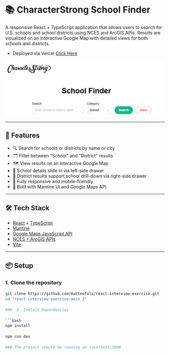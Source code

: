 # 📚 CharacterStrong School Finder

A responsive React + TypeScript application that allows users to search for U.S. schools and school districts using NCES and ArcGIS APIs. Results are visualized on an interactive Google Map with detailed views for both schools and districts.

- Deployed via Vercel [Click Here](https://character-strong-project.vercel.app/)

![School Finder Screenshot](src/preview.png)

---

## 🚀 Features

- 🔍 Search for schools or districts by name or city  
- 🗂 Filter between "School" and "District" results  
- 🗺 View results on an interactive Google Map  
- 🧭 School details slide in via left-side drawer  
- 🏫 District results support school drill-down via right-side drawer  
- 📱 Fully responsive and mobile-friendly  
- 💅 Built with Mantine UI and Google Maps API  

---

## 🛠 Tech Stack

- [React](https://reactjs.org/) + [TypeScript](https://www.typescriptlang.org/)  
- [Mantine](https://mantine.dev/)  
- [Google Maps JavaScript API](https://developers.google.com/maps/documentation/javascript)  
- [NCES + ArcGIS APIs](https://data-nces.opendata.arcgis.com/)  
- [Vite](https://vitejs.dev/)  


---

## 📦 Setup

### 1. Clone the repository

```bash
git clone https://github.com/matteofols/react-interview-exercise.git
cd "react-interview-exercise-main 3"

###  2. Install Dependencies

```bash
npm install

npm run dev

### The project should be running on localhost:3000
